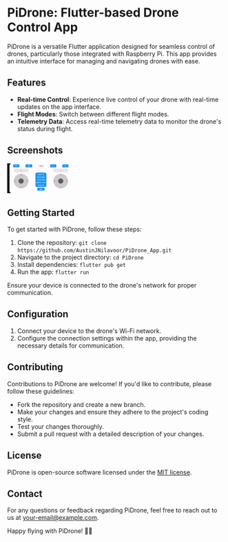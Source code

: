 # PiDrone: Flutter-based Drone Control App

PiDrone is a versatile Flutter application designed for seamless control of drones, particularly those integrated with Raspberry Pi. This app provides an intuitive interface for managing and navigating drones with ease.

## Features

- **Real-time Control**: Experience live control of your drone with real-time updates on the app interface.
- **Flight Modes**: Switch between different flight modes.
- **Telemetry Data**: Access real-time telemetry data to monitor the drone's status during flight.

## Screenshots
<img src="Image_1.jpg" width=30% height=30%>

## Getting Started

To get started with PiDrone, follow these steps:

1. Clone the repository: `git clone https://github.com/AustinJNilavoor/PiDrone_App.git`
2. Navigate to the project directory: `cd PiDrone`
3. Install dependencies: `flutter pub get`
4. Run the app: `flutter run`

Ensure your device is connected to the drone's network for proper communication.

## Configuration

1. Connect your device to the drone's Wi-Fi network.
2. Configure the connection settings within the app, providing the necessary details for communication.

## Contributing

Contributions to PiDrone are welcome! If you'd like to contribute, please follow these guidelines:

- Fork the repository and create a new branch.
- Make your changes and ensure they adhere to the project's coding style.
- Test your changes thoroughly.
- Submit a pull request with a detailed description of your changes.

## License

PiDrone is open-source software licensed under the [MIT license](LICENSE).

## Contact

For any questions or feedback regarding PiDrone, feel free to reach out to us at [your-email@example.com](mailto:austinjnilavoor.nja@gmail.com).

Happy flying with PiDrone! 🚁✨
